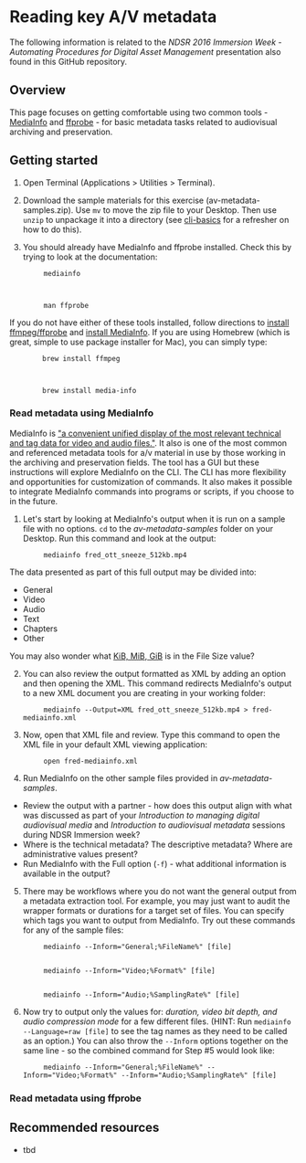 
# Reading key A/V metadata

The following information is related to the _NDSR 2016 Immersion Week - Automating Procedures for Digital Asset Management_ presentation also found in this GitHub repository. 

## Overview

This page focuses on getting comfortable using two common tools - [MediaInfo](http://mediaarea.net/en/MediaInfo) and [ffprobe](http://ffmpeg.org/ffprobe.html) - for basic metadata tasks related to audiovisual archiving and preservation. 


## Getting started

1. Open Terminal (Applications > Utilities > Terminal). 

2. Download the sample materials for this exercise (av-metadata-samples.zip). Use `mv` to move the zip file to your Desktop. Then use `unzip` to unpackage it into a directory (see [cli-basics](cli-basics.md) for a refresher on how to do this). 

3. You should already have MediaInfo and ffprobe installed. Check this by trying to look at the documentation:

            mediainfo



            man ffprobe

If you do not have either of these tools installed, follow directions to [install ffmpeg/ffprobe](https://trac.ffmpeg.org/wiki/CompilationGuide/MacOSX) and [install MediaInfo](http://mediaarea.net/en/MediaInfo/Download). If you are using Homebrew (which is great, simple to use package installer for Mac), you can simply type:

            brew install ffmpeg



            brew install media-info


### Read metadata using MediaInfo

MediaInfo is ["a convenient unified display of the most relevant technical and tag data for video and audio files."](https://mediaarea.net/en/MediaInfo). It also is one of the most common and referenced metadata tools for a/v material in use by those working in the archiving and preservation fields. The tool has a GUI but these instructions will explore MediaInfo on the CLI. The CLI has more flexibility and opportunities for customization of commands. It also makes it possible to integrate MediaInfo commands into programs or scripts, if you choose to in the future. 

1. Let's start by looking at MediaInfo's output when it is run on a sample file with no options. `cd` to the _av-metadata-samples_ folder on your Desktop. Run this command and look at the output:

            mediainfo fred_ott_sneeze_512kb.mp4


The data presented as part of this full output may be divided into:
- General
- Video
- Audio
- Text
- Chapters
- Other

You may also wonder what [KiB, MiB, GiB](https://mediaarea.net/us/MediaInfo/Support/FAQ#BinaryPrefix) is in the File Size value?

2. You can also review the output formatted as XML by adding an option and then opening the XML. This command redirects MediaInfo's output to a new XML document you are creating in your working folder:

            mediainfo --Output=XML fred_ott_sneeze_512kb.mp4 > fred-mediainfo.xml

3. Now, open that XML file and review. Type this command to open the XML file in your default XML viewing application:

            open fred-mediainfo.xml

4. Run MediaInfo on the other sample files provided in _av-metadata-samples_. 
- Review the output with a partner - how does this output align with what was discussed as part of your _Introduction to managing digital audiovisual media_ and _Introduction to audiovisual metadata_ sessions during NDSR Immersion week? 
- Where is the technical metadata? The descriptive metadata? Where are administrative values present?
- Run MediaInfo with the Full option (`-f`) - what additional information is available in the output? 

5. There may be workflows where you do not want the general output from a metadata extraction tool. For example, you may just want to audit the wrapper formats or durations for a target set of files. You can specify which tags you want to output from MediaInfo. Try out these commands for any of the sample files:

            mediainfo --Inform="General;%FileName%" [file]


            mediainfo --Inform="Video;%Format%" [file]


            mediainfo --Inform="Audio;%SamplingRate%" [file] 

6. Now try to output only the values for: *duration, video bit depth, and audio compression mode* for a few different files. (HINT: Run `mediainfo --Language=raw [file]` to see the tag names as they need to be called as an option.) You can also throw the `--Inform` options together on the same line - so the combined command for Step #5 would look like:
            
            mediainfo --Inform="General;%FileName%" --Inform="Video;%Format%" --Inform="Audio;%SamplingRate%" [file]


### Read metadata using ffprobe


## Recommended resources

- tbd

